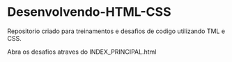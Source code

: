 <h1>Desenvolvendo-HTML-CSS</h1>

Repositorio criado para treinamentos e desafios de codigo utilizando TML e CSS.

Abra os desafios atraves do INDEX_PRINCIPAL.html
